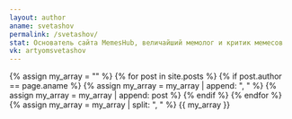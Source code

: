 ```yaml
---
layout: author
aname: svetashov
permalink: /svetashov/
stat: Основатель сайта MemesHub, величайший мемолог и критик мемесов
vk: artyomsvetashov
---
```

{% assign my_array = "" %}
{% for post in site.posts %}
{% if post.author == page.aname %}
{% assign my_array = my_array | append: ", " %}
{% assign my_array = my_array | append: post %}
{% endif %}
{% endfor %}
{% assign my_array = my_array | split: ", " %}
{{ my_array }}
